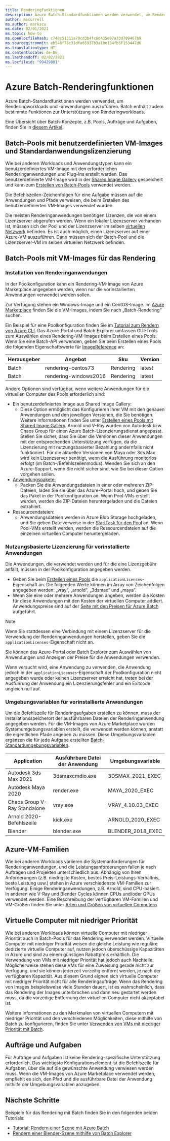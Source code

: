 ```yaml
---
title: Renderingfunktionen
description: Azure Batch-Standardfunktionen werden verwendet, um Renderingworkloads und -Apps auszuführen. Batch enthält bestimmte Funktionen zur Unterstützung von Renderingworkloads.
author: mscurrell
ms.author: markscu
ms.date: 02/01/2021
ms.topic: how-to
ms.openlocfilehash: c748c51311a70cd3b4fc6d435e97a33d709467b9
ms.sourcegitcommit: eb546f78c31dfa65937b3a1be134fb5f153447d6
ms.translationtype: HT
ms.contentlocale: de-DE
ms.lasthandoff: 02/02/2021
ms.locfileid: "99429801"
---
```

# <a name="azure-batch-rendering-capabilities"></a>Azure Batch-Renderingfunktionen

Azure Batch-Standardfunktionen werden verwendet, um Renderingworkloads und -anwendungen auszuführen. Batch enthält zudem bestimmte Funktionen zur Unterstützung von Renderingworkloads.

Eine Übersicht über Batch-Konzepte, z.B. Pools, Aufträge und Aufgaben, finden Sie in [diesem Artikel](./batch-service-workflow-features.md).

## <a name="batch-pools-using-custom-vm-images-and-standard-application-licensing"></a>Batch-Pools mit benutzerdefinierten VM-Images und Standardanwendungslizenzierung

Wie bei anderen Workloads und Anwendungstypen kann ein benutzerdefiniertes VM-Image mit den erforderlichen Renderinganwendungen und Plug-Ins erstellt werden. Das benutzerdefinierte VM-Image wird in der [Shared Image Gallery](../virtual-machines/shared-image-galleries.md) gespeichert und kann zum [Erstellen von Batch-Pools](batch-sig-images.md) verwendet werden.

Die Befehlszeilen-Zeichenfolgen für eine Aufgabe müssen auf die Anwendungen und Pfade verweisen, die beim Erstellen des benutzerdefinierten VM-Images verwendet wurden.

Die meisten Renderinganwendungen benötigen Lizenzen, die von einem Lizenzserver abgerufen werden. Wenn ein lokaler Lizenzserver vorhanden ist, müssen sich der Pool und der Lizenzserver im selben [virtuellen Netzwerk](../virtual-network/virtual-networks-overview.md) befinden. Es ist auch möglich, einen Lizenzserver auf einer Azure-VM auszuführen. Dann müssen sich der Batch-Pool und die Lizenzserver-VM im selben virtuellen Netzwerk befinden.

## <a name="batch-pools-using-rendering-vm-images"></a>Batch-Pools mit VM-Images für das Rendering

### <a name="rendering-application-installation"></a>Installation von Renderinganwendungen

In der Poolkonfiguration kann ein Rendering-VM-Image von Azure Marketplace angegeben werden, wenn nur die vorinstallierten Anwendungen verwendet werden sollen.

Zur Verfügung stehen ein Windows-Image und ein CentOS-Image.  Im [Azure Marketplace](https://azuremarketplace.microsoft.com) finden Sie die VM-Images, indem Sie nach „Batch-Rendering“ suchen.

Ein Beispiel für eine Poolkonfiguration finden Sie im [Tutorial zum Rendern von Azure CLI](./tutorial-rendering-cli.md).  Das Azure-Portal und Batch Explorer umfassen GUI-Tools zum Auswählen eines Rendering-VM-Images beim Erstellen eines Pools.  Wenn Sie eine Batch-API verwenden, geben Sie beim Erstellen eines Pools die folgenden Eigenschaftswerte für [ImageReference](/rest/api/batchservice/pool/add#imagereference) an:

| Herausgeber | Angebot | Sku | Version |
|---------|---------|---------|--------|
| Batch | rendering-centos73 | Rendering | latest |
| Batch | rendering-windows2016 | Rendering | latest |

Andere Optionen sind verfügbar, wenn weitere Anwendungen für die virtuellen Computer des Pools erforderlich sind:

* Ein benutzerdefiniertes Image aus Shared Image Gallery:
  * Diese Option ermöglicht das Konfigurieren Ihrer VM mit den genauen Anwendungen und den jeweiligen Versionen, die Sie benötigen. Weitere Informationen finden Sie unter [Erstellen eines Pools mit Shared Image Gallery](batch-sig-images.md). Arnold und V-Ray wurden von Autodesk bzw. Chaos Group für einen Azure Batch-Lizenzierungsdienst angepasst. Stellen Sie sicher, dass Sie über die Versionen dieser Anwendungen mit der entsprechenden Unterstützung verfügen, da die Lizenzierung mit nutzungsbasierter Bezahlung andernfalls nicht funktioniert. Für die aktuellen Versionen von Maya oder 3ds Max wird kein Lizenzserver benötigt, wenn die Ausführung monitorlos erfolgt (im Batch-/Befehlszeilenmodus). Wenden Sie sich an den Azure-Support, wenn Sie nicht sicher sind, wie Sie bei dieser Option vorgehen sollen.
* [Anwendungspakete:](./batch-application-packages.md)
  * Packen Sie die Anwendungsdateien in einer oder mehreren ZIP-Dateien, laden Sie sie über das Azure-Portal hoch, und geben Sie das Paket in der Poolkonfiguration an. Wenn Pool-VMs erstellt werden, werden die ZIP-Dateien heruntergeladen und die Dateien extrahiert.
* Ressourcendateien:
  * Anwendungsdateien werden in Azure Blob Storage hochgeladen, und Sie geben Dateiverweise in der [StartTask für den Pool](/rest/api/batchservice/pool/add#starttask) an. Wenn Pool-VMs erstellt werden, werden die Ressourcendateien auf die einzelnen virtuellen Computer heruntergeladen.

### <a name="pay-for-use-licensing-for-pre-installed-applications"></a>Nutzungsbasierte Lizenzierung für vorinstallierte Anwendungen

Die Anwendungen, die verwendet werden und für die eine Lizenzgebühr anfällt, müssen in der Poolkonfiguration angegeben werden.

* Geben Sie beim [Erstellen eines Pools](/rest/api/batchservice/pool/add#request-body) die `applicationLicenses`-Eigenschaft an.  Die folgenden Werte können im Array von Zeichenfolgen angegeben werden: „vray“, „arnold“, „3dsmax“ und „maya“.
* Wenn Sie eine oder mehrere Anwendungen angeben, werden die Kosten für diese Anwendungen mit den Kosten der virtuellen Computer addiert.  Anwendungspreise sind auf der [Seite mit den Preisen für Azure Batch](https://azure.microsoft.com/pricing/details/batch/#graphic-rendering) aufgeführt.

> [!NOTE]
> Wenn Sie stattdessen eine Verbindung mit einem Lizenzserver für die Verwendung der Renderinganwendungen herstellen, geben Sie die `applicationLicenses`-Eigenschaft nicht an.

Sie können das Azure-Portal oder Batch Explorer zum Auswählen von Anwendungen und Anzeigen der Preise für die Anwendungen verwenden.

Wenn versucht wird, eine Anwendung zu verwenden, die Anwendung jedoch in der `applicationLicenses`-Eigenschaft der Poolkonfiguration nicht angegeben wurde oder keinen Lizenzserver erreicht hat, treten bei der Ausführung der Anwendung ein Lizenzierungsfehler und ein Exitcode ungleich null auf.

### <a name="environment-variables-for-pre-installed-applications"></a>Umgebungsvariablen für vorinstallierte Anwendungen

Um die Befehlszeile für Renderingaufgaben erstellen zu können, muss der Installationsspeicherort der ausführbaren Dateien der Renderinganwendung angegeben werden.  Für die VM-Images von Azure Marketplace wurden Systemumgebungsvariablen erstellt, die verwendet werden können, anstatt die eigentlichen Pfade angeben zu müssen.  Diese Umgebungsvariablen ergänzen die für jede Aufgabe erstellten [Batch-Standardumgebungsvariablen](./batch-compute-node-environment-variables.md).

|Application|Ausführbare Datei der Anwendung|Umgebungsvariable|
|---------|---------|---------|
|Autodesk 3ds Max 2021|3dsmaxcmdio.exe|3DSMAX_2021_EXEC|
|Autodesk Maya 2020|render.exe|MAYA_2020_EXEC|
|Chaos Group V-Ray Standalone|vray.exe|VRAY_4.10.03_EXEC|
|Arnold 2020-Befehlszeile|kick.exe|ARNOLD_2020_EXEC|
|Blender|blender.exe|BLENDER_2018_EXEC|

## <a name="azure-vm-families"></a>Azure-VM-Familien

Wie bei anderen Workloads variieren die Systemanforderungen für Renderinganwendungen, und die Leistungsanforderungen fallen je nach Aufträgen und Projekten unterschiedlich aus.  Abhängig von Ihren Anforderungen (z.B. niedrigste Kosten, bestes Preis-Leistungs-Verhältnis, beste Leistung usw.) stehen in Azure verschiedenste VM-Familien zur Verfügung.
Einige Renderinganwendungen, z.B. Arnold, sind CPU-basiert. In anderen wie V-Ray und Blender Cycles können CPUs und/oder GPUs verwendet werden.
Eine Beschreibung der verfügbaren VM-Familien und VM-Größen finden Sie unter [Arten und Größen von virtuellen Computern](../virtual-machines/sizes.md).

## <a name="low-priority-vms"></a>Virtuelle Computer mit niedriger Priorität

Wie bei anderen Workloads können virtuelle Computer mit niedriger Priorität auch in Batch-Pools für das Rendering verwendet werden.  Virtuelle Computer mit niedriger Priorität weisen die gleiche Leistung wie reguläre dedizierte virtuelle Computer auf, nutzen jedoch überschüssige Kapazitäten in Azure und sind zu einem günstigen Rabattpreis erhältlich.  Die Verwendung von VMs mit niedriger Priorität hat jedoch auch Nachteile: Möglicherweise stehen diese VMs für eine Zuweisung gerade nicht zur Verfügung, und sie können jederzeit vorzeitig entfernt werden, je nach der verfügbaren Kapazität. Aus diesem Grund eignen sich virtuelle Computer mit niedriger Priorität nicht für alle Renderingaufträge. Wenn das Rendering von Images beispielsweise viele Stunden dauert, ist es wahrscheinlich, dass das Rendering der Images unterbrochen und dann neu gestartet werden muss, da die vorzeitige Entfernung der virtuellen Computer nicht akzeptabel ist.

Weitere Informationen zu den Merkmalen von virtuellen Computern mit niedriger Priorität und den verschiedenen Möglichkeiten, diese mithilfe von Batch zu konfigurieren, finden Sie unter [Verwenden von VMs mit niedriger Priorität mit Batch](./batch-low-pri-vms.md).

## <a name="jobs-and-tasks"></a>Aufträge und Aufgaben

Für Aufträge und Aufgaben ist keine Rendering-spezifische Unterstützung erforderlich.  Das wichtigste Konfigurationselement ist die Befehlszeile für Aufgaben, über die auf die gewünschte Anwendung verwiesen werden muss.
Wenn die VM-Images von Azure Marketplace verwendet werden, empfiehlt es sich, den Pfad und die ausführbare Datei der Anwendung mithilfe der Umgebungsvariablen anzugeben.

## <a name="next-steps"></a>Nächste Schritte

Beispiele für das Rendering mit Batch finden Sie in den folgenden beiden Tutorials:

* [Tutorial: Rendern einer Szene mit Azure Batch](./tutorial-rendering-cli.md)
* [Rendern einer Blender-Szene mithilfe von Batch Explorer](./tutorial-rendering-batchexplorer-blender.md)